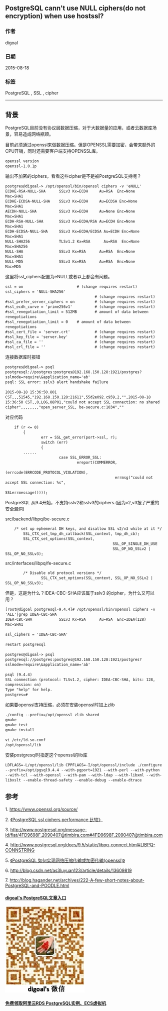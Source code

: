 ## PostgreSQL cann't use NULL ciphers(do not encryption) when use hostssl?  
                                                               
### 作者                                              
digoal                                              
                                              
### 日期                                               
2015-08-18                                        
                                                
### 标签                                              
PostgreSQL , SSL , cipher    
                                                          
----                                                          
                                                           
## 背景                                               
PostgreSQL目前没有协议层数据压缩，对于大数据量的应用，或者云数据库场景，容易造成网络瓶颈。  
  
目前必须通过openssl来做数据压缩。但是OPENSSL需要加密，会带来额外的CPU开销，同时还需要客户端支持OPENSSL库。  
  
```  
openssl version   
openssl-1.0.1p  
```  
  
输出不加密的ciphers，看看这些cipher是不是被PostgreSQL支持呢？  
  
```  
postgres@digoal-> /opt/openssl/bin/openssl ciphers -v 'eNULL'   
ECDHE-RSA-NULL-SHA      SSLv3 Kx=ECDH     Au=RSA  Enc=None      Mac=SHA1  
ECDHE-ECDSA-NULL-SHA    SSLv3 Kx=ECDH     Au=ECDSA Enc=None      Mac=SHA1  
AECDH-NULL-SHA          SSLv3 Kx=ECDH     Au=None Enc=None      Mac=SHA1  
ECDH-RSA-NULL-SHA       SSLv3 Kx=ECDH/RSA Au=ECDH Enc=None      Mac=SHA1  
ECDH-ECDSA-NULL-SHA     SSLv3 Kx=ECDH/ECDSA Au=ECDH Enc=None      Mac=SHA1  
NULL-SHA256             TLSv1.2 Kx=RSA      Au=RSA  Enc=None      Mac=SHA256  
NULL-SHA                SSLv3 Kx=RSA      Au=RSA  Enc=None      Mac=SHA1  
NULL-MD5                SSLv3 Kx=RSA      Au=RSA  Enc=None      Mac=MD5  
```  
  
这里将ssl_ciphers配置为eNULL或者以上都会有问题。  
  
```  
ssl = on                        # (change requires restart)  
ssl_ciphers = 'NULL-SHA256'  
                                        # (change requires restart)  
#ssl_prefer_server_ciphers = on         # (change requires restart)  
#ssl_ecdh_curve = 'prime256v1'          # (change requires restart)  
#ssl_renegotiation_limit = 512MB        # amount of data between renegotiations  
#ssl_renegotiation_limit = 0    # amount of data between renegotiations  
#ssl_cert_file = 'server.crt'           # (change requires restart)  
#ssl_key_file = 'server.key'            # (change requires restart)  
#ssl_ca_file = ''                       # (change requires restart)  
#ssl_crl_file = ''                      # (change requires restart)  
```  
  
连接数据库时报错  
  
```  
postgres@digoal-> psql postgresql://postgres:postgres@192.168.150.128:1921/postgres?sslmode=require\&application_name='ab'  
psql: SSL error: sslv3 alert handshake failure  
  
2015-08-18 15:36:50.801 CST,,,51545,"192.168.150.128:21611",55d2e092.c959,2,"",2015-08-18 15:36:50 CST,,0,LOG,08P01,"could not accept SSL connection: no shared cipher",,,,,,,,"open_server_SSL, be-secure.c:1034",""  
```  
  
对应代码  
  
```  
	if (r <= 0)  
        {  
                err = SSL_get_error(port->ssl, r);  
                switch (err)  
                {  
		......  
                        case SSL_ERROR_SSL:  
                                ereport(COMMERROR,  
                                                (errcode(ERRCODE_PROTOCOL_VIOLATION),  
                                                 errmsg("could not accept SSL connection: %s",  
                                                                SSLerrmessage())));  
```  
  
PostgreSQL 从9.4开始，不支持sslv2和sslv3的ciphers.(因为v2,v3报了严重的安全漏洞)  
  
  
src/backend/libpq/be-secure.c  
  
```      
    /* set up ephemeral DH keys, and disallow SSL v2/v3 while at it */  
        SSL_CTX_set_tmp_dh_callback(SSL_context, tmp_dh_cb);  
        SSL_CTX_set_options(SSL_context,  
                                                SSL_OP_SINGLE_DH_USE  
                                                SSL_OP_NO_SSLv2 | SSL_OP_NO_SSLv3);  
```  
  
src/interfaces/libpq/fe-secure.c  
  
```  
		/* Disable old protocol versions */  
                SSL_CTX_set_options(SSL_context, SSL_OP_NO_SSLv2 | SSL_OP_NO_SSLv3);  
```  
  
但是，这是为什么？IDEA-CBC-SHA应该属于sslv3 的cipher，为什么又可以用？  
  
```  
[root@digoal postgresql-9.4.4]# /opt/openssl/bin/openssl ciphers -v 'ALL'|grep IDEA-CBC-SHA  
IDEA-CBC-SHA            SSLv3 Kx=RSA      Au=RSA  Enc=IDEA(128) Mac=SHA1  
  
ssl_ciphers = 'IDEA-CBC-SHA'  
  
restart postgresql   
  
postgres@digoal-> psql postgresql://postgres:postgres@192.168.150.128:1921/postgres?sslmode=require\&application_name='ab'  
  
psql (9.4.4)  
SSL connection (protocol: TLSv1.2, cipher: IDEA-CBC-SHA, bits: 128, compression: on)  
Type "help" for help.  
postgres=#   
```  
  
如果要openssl支持压缩，必须在安装openssl时加上zlib  
  
```  
./config --prefix=/opt/openssl zlib shared  
gmake  
gmake test  
gmake install  
  
vi /etc/ld.so.conf  
/opt/openssl/lib  
```  
  
安装postgresql时指定这个openssl的lib库  
  
```  
LDFLAGS=-L/opt/openssl/lib CPPFLAGS=-I/opt/openssl/include ./configure --prefix=/opt/pgsql9.4.4 --with-pgport=1921 --with-perl --with-python --with-tcl --with-openssl --with-pam --with-ldap --with-libxml --with-libxslt --enable-thread-safety --enable-debug --enable-dtrace  
```  
  
## 参考  
1\. https://www.openssl.org/source/  
  
2\. [《PostgreSQL ssl ciphers performance 比较》](../201305/20130522_02.md)    
  
3\. http://www.postgresql.org/message-id/flat/4FD9698F.2090407@timbira.com#4FD9698F.2090407@timbira.com  
  
4\. http://www.postgresql.org/docs/9.5/static/libpq-connect.html#LIBPQ-CONNSTRING  
  
5\. [《PostgreSQL 如何实现网络压缩传输或加密传输(openssl)》](../201305/20130522_01.md)    
  
6\. http://blog.csdn.net/as3luyuan123/article/details/13609819  
  
7\. http://blog.hagander.net/archives/222-A-few-short-notes-about-PostgreSQL-and-POODLE.html  
  
  
  
  
  
  
  
  
  
  
  
  
  
  
  
#### [digoal's PostgreSQL文章入口](https://github.com/digoal/blog/blob/master/README.md "22709685feb7cab07d30f30387f0a9ae")
  
  
![digoal's weixin](../pic/digoal_weixin.jpg "f7ad92eeba24523fd47a6e1a0e691b59")
  
  
  
  
  
  
  
  
#### [免费领取阿里云RDS PostgreSQL实例、ECS虚拟机](https://www.aliyun.com/database/postgresqlactivity "57258f76c37864c6e6d23383d05714ea")
  
